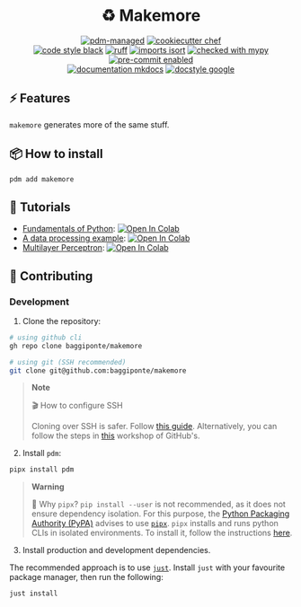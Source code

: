 <div align="center">

# ♻️ Makemore

[![pdm-managed](https://img.shields.io/badge/pdm-managed-blueviolet)](https://pdm.fming.dev)
[![cookiecutter chef](https://img.shields.io/badge/cookiecutter-chef-D4AA00?logo=cookiecutter&logoColor=fff)](https://github.com/baggiponte/chef)
<br>
[![code style black](https://img.shields.io/badge/code%20style-black-000000.svg)](https://github.com/psf/black)
[![ruff](https://img.shields.io/endpoint?url=https://raw.githubusercontent.com/charliermarsh/ruff/main/assets/badge/v1.json)](https://github.com/charliermarsh/ruff)
[![imports isort](https://img.shields.io/badge/%20imports-isort-%231674b1)](https://pycqa.github.io/isort/)
[![checked with mypy](https://www.mypy-lang.org/static/mypy_badge.svg)](https://mypy.readthedocs.io/en/stable/)
[![pre-commit enabled](https://img.shields.io/badge/pre--commit-enabled-brightgreen?logo=pre-commit&logoColor=white)](https://github.com/pre-commit/pre-commit)
<br>
[![documentation mkdocs](https://img.shields.io/badge/documentation-mkdocs-0094F5)](https://www.mkdocs.org/)
[![docstyle google](https://img.shields.io/badge/%20style-google-459db9.svg)](https://numpydoc.readthedocs.io/en/latest/format.html)

</div>

## ⚡ Features

`makemore` generates more of the same stuff.

## 📦 How to install

```bash
pdm add makemore
```

## 🏫 Tutorials

* [Fundamentals of Python](./notebooks/00-intro-to-python.ipynb): [![Open In Colab](https://colab.research.google.com/assets/colab-badge.svg)](https://colab.research.google.com/github/baggiponte/makemore/blob/main/notebooks/00-intro-to-python.ipynb)
* [A data processing example](./notebooks/01-data-processing.ipynb): [![Open In Colab](https://colab.research.google.com/assets/colab-badge.svg)](https://colab.research.google.com/github/baggiponte/makemore/blob/main/notebooks/01-data-processing.ipynb)
* [Multilayer Perceptron](./notebooks/02-mlp.ipynb): [![Open In Colab](https://colab.research.google.com/assets/colab-badge.svg)](https://colab.research.google.com/github/baggiponte/makemore/blob/main/notebooks/02-mlp.ipynb)

## 🤗 Contributing

### Development

1. Clone the repository:

```bash
# using github cli
gh repo clone baggiponte/makemore

# using git (SSH recommended)
git clone git@github.com:baggiponte/makemore
```

> **Note**
>
> 🎬 How to configure SSH
>
> Cloning over SSH is safer. Follow [this guide](https://www.youtube.com/watch?v=5o9ltH6YmtM).
> Alternatively, you can follow the steps in [this](https://github.com/git-merge-workshops/simplify-signing-with-ssh/blob/main/exercises/01-setup-workstation.md) workshop of GitHub's.

2. Install `pdm`:

```bash
pipx install pdm
```

> **Warning**
>
> 🔎 Why `pipx`?
> `pip install --user` is not recommended, as it does not ensure dependency isolation. For this purpose, the [Python Packaging Authority (PyPA)](https://www.pypa.io/en/latest/) advises to use [`pipx`](https://pypa.github.io/pipx/). `pipx` installs and runs python CLIs in isolated environments. To install it, follow the instructions [here](https://pypa.github.io/pipx/#install-pipx).

3. Install production and development dependencies.

The recommended approach is to use [`just`](https://github.com/casey/just). Install `just` with your favourite package manager, then run the following:

```
just install
```
